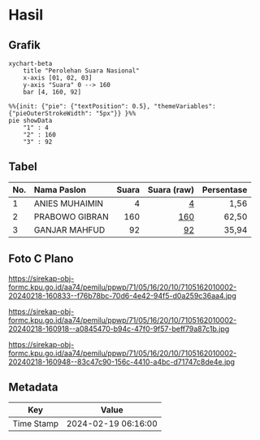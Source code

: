 # Hasil

## Grafik

```mermaid
xychart-beta
    title "Perolehan Suara Nasional"
    x-axis [01, 02, 03]
    y-axis "Suara" 0 --> 160
    bar [4, 160, 92]
```

```mermaid
%%{init: {"pie": {"textPosition": 0.5}, "themeVariables": {"pieOuterStrokeWidth": "5px"}} }%%
pie showData
    "1" : 4
    "2" : 160
    "3" : 92
```

## Tabel

| No. | Nama Paslon    | Suara | Suara (raw) | Persentase |
|:--- |:-------------- | -----:| -----------:| ----------:|
| 1   | ANIES MUHAIMIN | 4     | [4][p-1]    | 1,56       |
| 2   | PRABOWO GIBRAN | 160   | [160][p-2]  | 62,50      |
| 3   | GANJAR MAHFUD  | 92    | [92][p-3]   | 35,94      |


[p-1]: https://github.com/gigit-pemilu/pemilu-2024/blob/main/pilpres/hitung-suara/sub/71-sulawesi-utara/sub/05-minahasa-selatan/sub/16-maesaan/sub/2010-lowian-satu/sub/002-tps/sub/paslon-1.txt
[p-2]: https://github.com/gigit-pemilu/pemilu-2024/blob/main/pilpres/hitung-suara/sub/71-sulawesi-utara/sub/05-minahasa-selatan/sub/16-maesaan/sub/2010-lowian-satu/sub/002-tps/sub/paslon-2.txt
[p-3]: https://github.com/gigit-pemilu/pemilu-2024/blob/main/pilpres/hitung-suara/sub/71-sulawesi-utara/sub/05-minahasa-selatan/sub/16-maesaan/sub/2010-lowian-satu/sub/002-tps/sub/paslon-3.txt

## Foto C Plano

https://sirekap-obj-formc.kpu.go.id/aa74/pemilu/ppwp/71/05/16/20/10/7105162010002-20240218-160833--f76b78bc-70d6-4e42-94f5-d0a259c36aa4.jpg

https://sirekap-obj-formc.kpu.go.id/aa74/pemilu/ppwp/71/05/16/20/10/7105162010002-20240218-160918--a0845470-b94c-47f0-9f57-beff79a87c1b.jpg

https://sirekap-obj-formc.kpu.go.id/aa74/pemilu/ppwp/71/05/16/20/10/7105162010002-20240218-160948--83c47c90-156c-4410-a4bc-d71747c8de4e.jpg


## Metadata

| Key        | Value               |
| ---------- | ------------------- |
| Time Stamp | 2024-02-19 06:16:00 |



